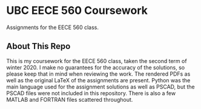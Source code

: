 # UBC EECE 560 Coursework

Assignments for the EECE 560 class.

## About This Repo

This is my coursework for the EECE 560 class, taken the second term of winter 2020. I make no guarantees for the accuracy of the solutions, so please keep that in mind when reviewing the work. The rendered PDFs as well as the original LaTeX of the assignments are present. Python was the main language used for the assignment solutions as well as PSCAD, but the PSCAD files were not included in this repository. There is also a few MATLAB and FORTRAN files scattered throughout.
